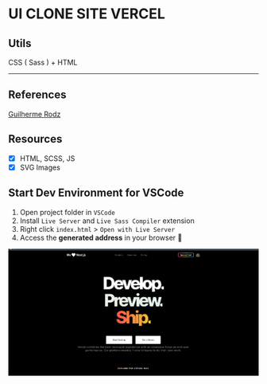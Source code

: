 # UI CLONE SITE VERCEL 

## Utils

CSS ( Sass ) + HTML

<hr>

## References

[Guilherme Rodz](https://github.com/guilhermerodz)

## Resources

- [x] HTML, SCSS, JS
- [x] SVG Images

## Start Dev Environment for VSCode

1. Open project folder in `VSCode`
2. Install `Live Server` and `Live Sass Compiler` extension
3. Right click `index.html` > `Open with Live Server`
4. Access the **generated address** in your browser 🚀

<img src="assets/vercel.png">
